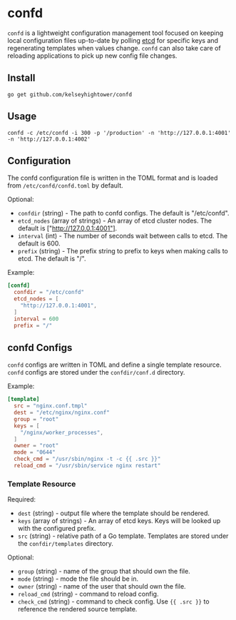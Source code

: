 # confd

`confd` is a lightweight configuration management tool focused on keeping local
configuration files up-to-date by polling [etcd](https://github.com/coreos/etcd)
for specific keys and regenerating templates when values change. `confd` can also
take care of reloading applications to pick up new config file changes.

## Install

```
go get github.com/kelseyhightower/confd
```

## Usage

```
confd -c /etc/confd -i 300 -p '/production' -n 'http://127.0.0.1:4001' -n 'http://127.0.0.1:4002'
```

## Configuration

The confd configuration file is written in the TOML format and is loaded from
`/etc/confd/confd.toml` by default.

Optional:

 * `confdir` (string) - The path to confd configs. The default is "/etc/confd".
 * `etcd_nodes` (array of strings) - An array of etcd cluster nodes. The default
   is ["http://127.0.0.1:4001"].
 * `interval` (int) - The number of seconds wait between calls to etcd. The
   default is 600.
 * `prefix` (string) - The prefix string to prefix to keys when making calls to
   etcd. The default is "/".

Example:

```TOML
[confd]
  confdir = "/etc/confd"
  etcd_nodes = [
    "http://127.0.0.1:4001",
  ]
  interval = 600
  prefix = "/"
```

## confd Configs

`confd` configs are written in TOML and define a single template resource.
`confd` configs are stored under the `confdir/conf.d` directory.

Example:

```TOML
[template]
  src = "nginx.conf.tmpl"
  dest = "/etc/nginx/nginx.conf"
  group = "root"
  keys = [
    "/nginx/worker_processes",
  ]
  owner = "root"
  mode = "0644"
  check_cmd = "/usr/sbin/nginx -t -c {{ .src }}"
  reload_cmd = "/usr/sbin/service nginx restart"
```

### Template Resource

Required:

 * `dest` (string) - output file where the template should be rendered.
 * `keys` (array of strings) - An array of etcd keys. Keys will be looked up
   with the configured prefix.
 * `src` (string) - relative path of a Go template. Templates are stored under
   the `confdir/templates` directory.

Optional:

 * `group` (string) - name of the group that should own the file.
 * `mode` (string) - mode the file should be in.
 * `owner` (string) - name of the user that should own the file.
 * `reload_cmd` (string) - command to reload config.
 * `check_cmd` (string) - command to check config. Use `{{ .src }}` to reference
   the rendered source template.

